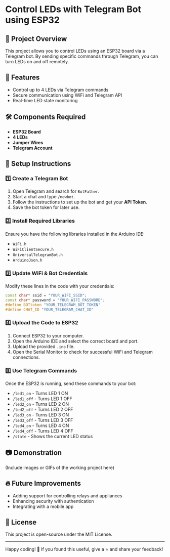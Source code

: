 # Control LEDs with Telegram Bot using ESP32

## 📌 Project Overview
This project allows you to control LEDs using an ESP32 board via a Telegram bot. By sending specific commands through Telegram, you can turn LEDs on and off remotely.

## 🚀 Features
- Control up to 4 LEDs via Telegram commands
- Secure communication using WiFi and Telegram API
- Real-time LED state monitoring

## 🛠 Components Required
- **ESP32 Board**
- **4 LEDs**
- **Jumper Wires**
- **Telegram Account**

## 🔧 Setup Instructions
### 1️⃣ Create a Telegram Bot
1. Open Telegram and search for `BotFather`.
2. Start a chat and type `/newbot`.
3. Follow the instructions to set up the bot and get your **API Token**.
4. Save the bot token for later use.

### 2️⃣ Install Required Libraries
Ensure you have the following libraries installed in the Arduino IDE:
- `WiFi.h`
- `WiFiClientSecure.h`
- `UniversalTelegramBot.h`
- `ArduinoJson.h`

### 3️⃣ Update WiFi & Bot Credentials
Modify these lines in the code with your credentials:
```cpp
const char* ssid = "YOUR_WIFI_SSID";
const char* password = "YOUR_WIFI_PASSWORD";
#define BOTtoken "YOUR_TELEGRAM_BOT_TOKEN"
#define CHAT_ID "YOUR_TELEGRAM_CHAT_ID"
```

### 4️⃣ Upload the Code to ESP32
1. Connect ESP32 to your computer.
2. Open the Arduino IDE and select the correct board and port.
3. Upload the provided `.ino` file.
4. Open the Serial Monitor to check for successful WiFi and Telegram connections.

### 5️⃣ Use Telegram Commands
Once the ESP32 is running, send these commands to your bot:
- `/led1_on` - Turns LED 1 ON
- `/led1_off` - Turns LED 1 OFF
- `/led2_on` - Turns LED 2 ON
- `/led2_off` - Turns LED 2 OFF
- `/led3_on` - Turns LED 3 ON
- `/led3_off` - Turns LED 3 OFF
- `/led4_on` - Turns LED 4 ON
- `/led4_off` - Turns LED 4 OFF
- `/state` - Shows the current LED status

## 📷 Demonstration
(Include images or GIFs of the working project here)

## 🔥 Future Improvements
- Adding support for controlling relays and appliances
- Enhancing security with authentication
- Integrating with a mobile app

## 📜 License
This project is open-source under the MIT License.

---

Happy coding! 🎉 If you found this useful, give a ⭐ and share your feedback!

